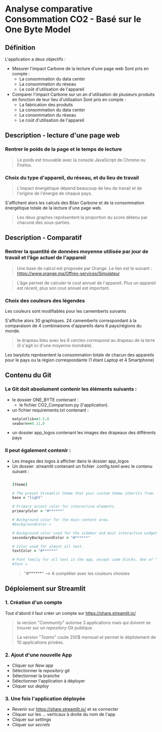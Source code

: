 # Analyse comparative Consommation CO2 - Basé sur le One Byte Model

## Définition
L'application a deux objectifs :
- Mesurer l'impact Carbone de la lecture d'une page web
Sont pris en compte : 
  - La consommation du data center
  - La consommation du réseau
  - Le coût d'utilisation de l'appareil
- Comparer l'impact Carbone sur un an d'utilisation de plusieurs produits en fonction de leur lieu d'utilisation 
Sont pris en compte : 
  - La fabrication des produits
  - La consommation du data center
  - La consommation du réseau
  - Le coût d'utilisation de l'appareil

 
## Description - lecture d'une page web

### Rentrer le poids de la page et le temps de lecture
> Le poids est trouvable avec la console JavaScript de Chrome ou Firefox.

### Choix du type d'appareil, du réseau, et du lieu de travail
> L'impact énergétique dépend beaucoup de lieu de travail et de l'origine de l'énergie de chaque pays.

S'affichent alors les calculs des Bilan Carbone et de la consommation énergétique totale de la lecture d'une page web.
> Les deux graphes représentent la proportion du score détenu par chacune des sous-parties.
 
## Description - Comparatif

### Rentrer la quantité de données moyenne utilisée par jour de travail et l’âge actuel de l'appareil 
> Une base de calcul est proposée par Orange. Le lien est le suivant : https://www.orange.ma/Offres-services/Simulateur

> L’âge permet de calculer le cout annuel de l'appareil. Plus un appareil est récent, plus son cout annuel est important. 

### Choix des couleurs des légendes
Les couleurs sont modifiables pour les camemberts suivants

S'affiche alors 30 graphiques. 24 camemberts correspondant à la comparaison de 4 combinaisons d'appareils dans 6 pays/régions du monde. 
> le drapeau bleu avec les 6 cercles correspond au drapeau de la terre (il s'agit ici d'une moyenne mondiale). 

Les barplots représentent la consommation totale de chacun des appareils pour le pays ou la région correspondante (1 étant Laptop et 4 Smartphone)

## Contenu du Git

### Le Git doit absolument contenir les éléments suivants :
- le dossier ONE_BYTE contenant :
  - le fichier CO2_Comparison.py (l'application).
- un fichier requirements.txt contenant :
  ```ruby
  matplotlib==3.5.0
  seaborn==0.11.0
  ```
- un dossier app_logos contenant les images des drapeaux des différents pays  
  
### Il peut également contenir :
 - Les images des logos à afficher dans le dossier app_logos 
 - Un dossier .streamlit contenant un fichier .config.toml avec le contenu suivant :  
    ```ruby

    [theme]

    # The preset Streamlit theme that your custom theme inherits from. One of "light" or "dark".
    base = "light"

    # Primary accent color for interactive elements.
    primaryColor = "#******"

    # Background color for the main content area.
    #backgroundColor =

    # Background color used for the sidebar and most interactive widgets.
    secondaryBackgroundColor = "#******"

    # Color used for almost all text.
    textColor = "#******"

    # Font family for all text in the app, except code blocks. One of "sans serif", "serif", or "monospace".
    #font =
    ```
    > "#******" --> A compléter avec les couleurs choisies 

## Déploiement sur Streamlit

### 1. Création d'un compte
Tout d'abord il faut créer un compte sur <https://share.streamlit.io/>
  > la version "*Community*" autorise 3 applications mais qui doivent se trouver sur un *repository* Git publique.
  >
  > La version "*Teams*" coute 250$ mensuel et permet le déploiement de 10 applications privées. 


### 2. Ajout d'une nouvelle App
- Cliquer sur *New app*
- Sélectionner le *repository* git 
- Sélectionner la branche
- Sélectionner l'application à déployer 
- Cliquer sur *deploy*

### 3. Une fois l'application déployée
- Revenir sur <https://share.streamlit.io/> et se connecter
- Cliquer sur les ... verticaux à droite du nom de l'app 
- Cliquer sur *settings*
- Cliquer sur *secrets*
